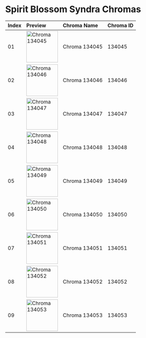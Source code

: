 # Spirit Blossom Syndra Chromas

| Index | Preview | Chroma Name | Chroma ID |
|:---|:---|:---|:---|
| 01 | <img src='https://raw.communitydragon.org/latest/plugins/rcp-be-lol-game-data/global/default/v1/champion-chroma-images/134/134045.png' alt='Chroma 134045' width='100'> | Chroma 134045 | 134045 |
| 02 | <img src='https://raw.communitydragon.org/latest/plugins/rcp-be-lol-game-data/global/default/v1/champion-chroma-images/134/134046.png' alt='Chroma 134046' width='100'> | Chroma 134046 | 134046 |
| 03 | <img src='https://raw.communitydragon.org/latest/plugins/rcp-be-lol-game-data/global/default/v1/champion-chroma-images/134/134047.png' alt='Chroma 134047' width='100'> | Chroma 134047 | 134047 |
| 04 | <img src='https://raw.communitydragon.org/latest/plugins/rcp-be-lol-game-data/global/default/v1/champion-chroma-images/134/134048.png' alt='Chroma 134048' width='100'> | Chroma 134048 | 134048 |
| 05 | <img src='https://raw.communitydragon.org/latest/plugins/rcp-be-lol-game-data/global/default/v1/champion-chroma-images/134/134049.png' alt='Chroma 134049' width='100'> | Chroma 134049 | 134049 |
| 06 | <img src='https://raw.communitydragon.org/latest/plugins/rcp-be-lol-game-data/global/default/v1/champion-chroma-images/134/134050.png' alt='Chroma 134050' width='100'> | Chroma 134050 | 134050 |
| 07 | <img src='https://raw.communitydragon.org/latest/plugins/rcp-be-lol-game-data/global/default/v1/champion-chroma-images/134/134051.png' alt='Chroma 134051' width='100'> | Chroma 134051 | 134051 |
| 08 | <img src='https://raw.communitydragon.org/latest/plugins/rcp-be-lol-game-data/global/default/v1/champion-chroma-images/134/134052.png' alt='Chroma 134052' width='100'> | Chroma 134052 | 134052 |
| 09 | <img src='https://raw.communitydragon.org/latest/plugins/rcp-be-lol-game-data/global/default/v1/champion-chroma-images/134/134053.png' alt='Chroma 134053' width='100'> | Chroma 134053 | 134053 |
